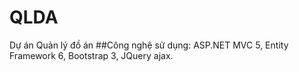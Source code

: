 # QLDA
Dự án Quản lý đồ án
##Công nghệ sử dụng: 
ASP.NET MVC 5, Entity Framework 6, Bootstrap 3, JQuery ajax.

